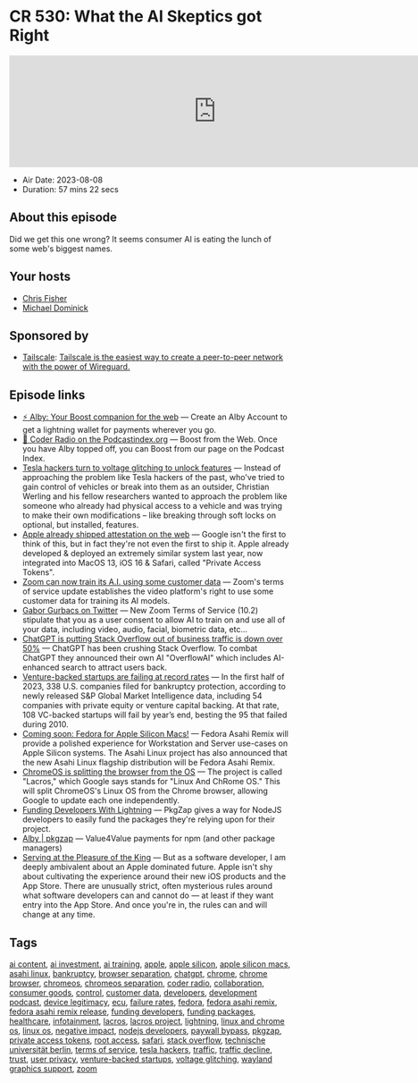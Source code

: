 # CR 530: What the AI Skeptics got Right

<iframe src="https://player.fireside.fm/v2/MLf2ZzhC+exBlsKrE?theme=dark" width="740" height="200" frameborder="0" scrolling="no"></iframe>

* Air Date: 2023-08-08
* Duration: 57 mins 22 secs

## About this episode

Did we get this one wrong? It seems consumer AI is eating the lunch of some web's biggest names.

## Your hosts
* [Chris Fisher](https://coder.show/hosts/chrislas)
* [Michael Dominick](https://coder.show/hosts/michael)

## Sponsored by

  * [Tailscale](https://tailscale.com/coder): [Tailscale is the easiest way to create a peer-to-peer network with the power of Wireguard. ](https://tailscale.com/coder)



## Episode links

  * [⚡ Alby: Your Boost companion for the web](https://getalby.com/ "⚡ Alby: Your Boost companion for the web") — Create an Alby Account to get a lightning wallet for payments wherever you go. 
  * [🎉 Coder Radio on the Podcastindex.org](https://podcastindex.org/podcast/487548 "🎉 Coder Radio on the Podcastindex.org") — Boost from the Web. Once you have Alby topped off, you can Boost from our page on the Podcast Index.
  * [Tesla hackers turn to voltage glitching to unlock features](https://www.theregister.com/2023/08/07/black_hat_tesla_hackers/ "Tesla hackers turn to voltage glitching to unlock features") — Instead of approaching the problem like Tesla hackers of the past, who've tried to gain control of vehicles or break into them as an outsider, Christian Werling and his fellow researchers wanted to approach the problem like someone who already had physical access to a vehicle and was trying to make their own modifications – like breaking through soft locks on optional, but installed, features.
  * [Apple already shipped attestation on the web](https://httptoolkit.com/blog/apple-private-access-tokens-attestation/ "Apple already shipped attestation on the web") — Google isn't the first to think of this, but in fact they're not even the first to ship it. Apple already developed & deployed an extremely similar system last year, now integrated into MacOS 13, iOS 16 & Safari, called "Private Access Tokens".
  * [Zoom can now train its A.I. using some customer data](https://www.msn.com/en-us/money/other/zoom-can-now-train-its-a-i-using-some-customer-data-according-to-updated-terms/ar-AA1eUI1p "Zoom can now train its A.I. using some customer data") — Zoom's terms of service update establishes the video platform's right to use some customer data for training its AI models.
  * [Gabor Gurbacs on Twitter](https://twitter.com/gaborgurbacs/status/1688545631470489601 "Gabor Gurbacs on Twitter") — New Zoom Terms of Service (10.2) stipulate that you as a user consent to allow AI to train on and use all of your data, including video, audio, facial, biometric data, etc... 
  * [ChatGPT is putting Stack Overflow out of business traffic is down over 50%](https://www.reddit.com/r/ChatGPT/comments/15ju114/chatgpt_is_putting_stack_overflow_out_of_business/ "ChatGPT is putting Stack Overflow out of business traffic is down over 50%") — ChatGPT has been crushing Stack Overflow. To combat ChatGPT they announced their own AI "OverflowAI" which includes AI-enhanced search to attract users back.
  * [Venture-backed startups are failing at record rates](https://www.fastcompany.com/90933648/venture-backed-startups-are-failing-at-record-rates "Venture-backed startups are failing at record rates") — In the first half of 2023, 338 U.S. companies filed for bankruptcy protection, according to newly released S&P Global Market Intelligence data, including 54 companies with private equity or venture capital backing. At that rate, 108 VC-backed startups will fail by year’s end, besting the 95 that failed during 2010.
  * [Coming soon: Fedora for Apple Silicon Macs!](https://fedoramagazine.org/coming-soon-fedora-for-apple-silicon-macs/ "Coming soon: Fedora for Apple Silicon Macs!") — Fedora Asahi Remix will provide a polished experience for Workstation and Server use-cases on Apple Silicon systems. The Asahi Linux project has also announced that the new Asahi Linux flagship distribution will be Fedora Asahi Remix.
  * [ChromeOS is splitting the browser from the OS](https://arstechnica.com/gadgets/2023/08/google-is-finally-separating-chrome-from-chromeos-for-easier-updates/ "ChromeOS is splitting the browser from the OS") — The project is called "Lacros," which Google says stands for "Linux And ChRome OS." This will split ChromeOS's Linux OS from the Chrome browser, allowing Google to update each one independently.
  * [Funding Developers With Lightning](https://stacker.news/items/219923 "Funding Developers With Lightning") — PkgZap gives a way for NodeJS developers to easily fund the packages they're relying upon for their project. 
  * [Alby | pkgzap](https://pkgzap.albylabs.com/ "Alby | pkgzap") — Value4Value payments for npm (and other package managers)
  * [Serving at the Pleasure of the King](https://blog.codinghorror.com/serving-at-the-pleasure-of-the-king/ "Serving at the Pleasure of the King") — But as a software developer, I am deeply ambivalent about an Apple dominated future. Apple isn't shy about cultivating the experience around their new iOS products and the App Store. There are unusually strict, often mysterious rules around what software developers can and cannot do — at least if they want entry into the App Store. And once you're in, the rules can and will change at any time. 



## Tags

[ai content](https://coder.show/tags/ai%20content), [ai investment](https://coder.show/tags/ai%20investment), [ai training](https://coder.show/tags/ai%20training), [apple](https://coder.show/tags/apple), [apple silicon](https://coder.show/tags/apple%20silicon), [apple silicon macs](https://coder.show/tags/apple%20silicon%20macs), [asahi linux](https://coder.show/tags/asahi%20linux), [bankruptcy](https://coder.show/tags/bankruptcy), [browser separation](https://coder.show/tags/browser%20separation), [chatgpt](https://coder.show/tags/chatgpt), [chrome](https://coder.show/tags/chrome), [chrome browser](https://coder.show/tags/chrome%20browser), [chromeos](https://coder.show/tags/chromeos), [chromeos separation](https://coder.show/tags/chromeos%20separation), [coder radio](https://coder.show/tags/coder%20radio), [collaboration](https://coder.show/tags/collaboration), [consumer goods](https://coder.show/tags/consumer%20goods), [control](https://coder.show/tags/control), [customer data](https://coder.show/tags/customer%20data), [developers](https://coder.show/tags/developers), [development podcast](https://coder.show/tags/development%20podcast), [device legitimacy](https://coder.show/tags/device%20legitimacy), [ecu](https://coder.show/tags/ecu), [failure rates](https://coder.show/tags/failure%20rates), [fedora](https://coder.show/tags/fedora), [fedora asahi remix](https://coder.show/tags/fedora%20asahi%20remix), [fedora asahi remix release](https://coder.show/tags/fedora%20asahi%20remix%20release), [funding developers](https://coder.show/tags/funding%20developers), [funding packages](https://coder.show/tags/funding%20packages), [healthcare](https://coder.show/tags/healthcare), [infotainment](https://coder.show/tags/infotainment), [lacros](https://coder.show/tags/lacros), [lacros project](https://coder.show/tags/lacros%20project), [lightning](https://coder.show/tags/lightning), [linux and chrome os](https://coder.show/tags/linux%20and%20chrome%20os), [linux os](https://coder.show/tags/linux%20os), [negative impact](https://coder.show/tags/negative%20impact), [nodejs developers](https://coder.show/tags/nodejs%20developers), [paywall bypass](https://coder.show/tags/paywall%20bypass), [pkgzap](https://coder.show/tags/pkgzap), [private access tokens](https://coder.show/tags/private%20access%20tokens), [root access](https://coder.show/tags/root%20access), [safari](https://coder.show/tags/safari), [stack overflow](https://coder.show/tags/stack%20overflow), [technische universität berlin](https://coder.show/tags/technische%20universit%C3%A4t%20berlin), [terms of service](https://coder.show/tags/terms%20of%20service), [tesla hackers](https://coder.show/tags/tesla%20hackers), [traffic](https://coder.show/tags/traffic), [traffic decline](https://coder.show/tags/traffic%20decline), [trust](https://coder.show/tags/trust), [user privacy](https://coder.show/tags/user%20privacy), [venture-backed startups](https://coder.show/tags/venture-backed%20startups), [voltage glitching](https://coder.show/tags/voltage%20glitching), [wayland graphics support](https://coder.show/tags/wayland%20graphics%20support), [zoom](https://coder.show/tags/zoom)